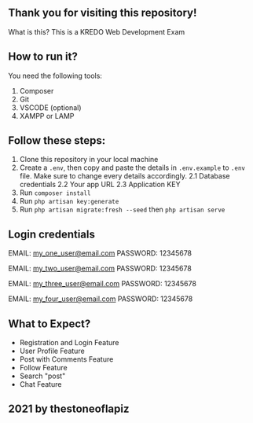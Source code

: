 ## Thank you for visiting this repository!

What is this? 
This is a KREDO Web Development Exam

## How to run it? 
You need the following tools:
1. Composer
2. Git
3. VSCODE (optional)
4. XAMPP or LAMP

## Follow these steps:
1. Clone this repository in your local machine
2. Create a `.env`, then copy and paste the details in `.env.example` to `.env` file. Make sure to change every details accordingly.
        2.1 Database credentials
        2.2 Your app URL 
        2.3 Application KEY
3. Run `composer install`
4. Run `php artisan key:generate`
5. Run `php artisan migrate:fresh --seed` then `php artisan serve`


## Login credentials
EMAIL: my_one_user@email.com
PASSWORD: 12345678

EMAIL: my_two_user@email.com
PASSWORD: 12345678

EMAIL: my_three_user@email.com
PASSWORD: 12345678

EMAIL: my_four_user@email.com
PASSWORD: 12345678



## What to Expect?
- Registration and Login Feature
- User Profile Feature
- Post with Comments Feature
- Follow Feature
- Search "post"
- Chat Feature


## 2021 by thestoneoflapiz